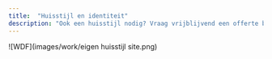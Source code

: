 ```yaml
---
title:  "Huisstijl en identiteit"
description: "Ook een huisstijl nodig? Vraag vrijblijvend een offerte bij me aan"
---
```


![WDF](images/work/eigen huisstijl site.png)